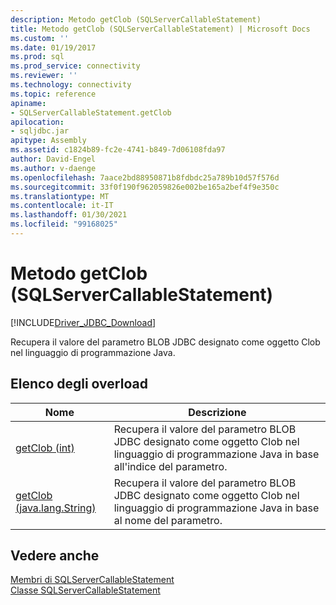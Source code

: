 ```yaml
---
description: Metodo getClob (SQLServerCallableStatement)
title: Metodo getClob (SQLServerCallableStatement) | Microsoft Docs
ms.custom: ''
ms.date: 01/19/2017
ms.prod: sql
ms.prod_service: connectivity
ms.reviewer: ''
ms.technology: connectivity
ms.topic: reference
apiname:
- SQLServerCallableStatement.getClob
apilocation:
- sqljdbc.jar
apitype: Assembly
ms.assetid: c1824b89-fc2e-4741-b849-7d06108fda97
author: David-Engel
ms.author: v-daenge
ms.openlocfilehash: 7aace2bd88950871b8fdbdc25a789b10d57f576d
ms.sourcegitcommit: 33f0f190f962059826e002be165a2bef4f9e350c
ms.translationtype: MT
ms.contentlocale: it-IT
ms.lasthandoff: 01/30/2021
ms.locfileid: "99168025"
---
```

# <a name="getclob-method-sqlservercallablestatement"></a>Metodo getClob (SQLServerCallableStatement)
[!INCLUDE[Driver_JDBC_Download](../../../includes/driver_jdbc_download.md)]

  Recupera il valore del parametro BLOB JDBC designato come oggetto Clob nel linguaggio di programmazione Java.  
  
## <a name="overload-list"></a>Elenco degli overload  
  
|Nome|Descrizione|  
|----------|-----------------|  
|[getClob (int)](../../../connect/jdbc/reference/getclob-method-int.md)|Recupera il valore del parametro BLOB JDBC designato come oggetto Clob nel linguaggio di programmazione Java in base all'indice del parametro.|  
|[getClob (java.lang.String)](../../../connect/jdbc/reference/getclob-method-java-lang-string.md)|Recupera il valore del parametro BLOB JDBC designato come oggetto Clob nel linguaggio di programmazione Java in base al nome del parametro.|  
  
## <a name="see-also"></a>Vedere anche  
 [Membri di SQLServerCallableStatement](../../../connect/jdbc/reference/sqlservercallablestatement-members.md)   
 [Classe SQLServerCallableStatement](../../../connect/jdbc/reference/sqlservercallablestatement-class.md)  
  
  
